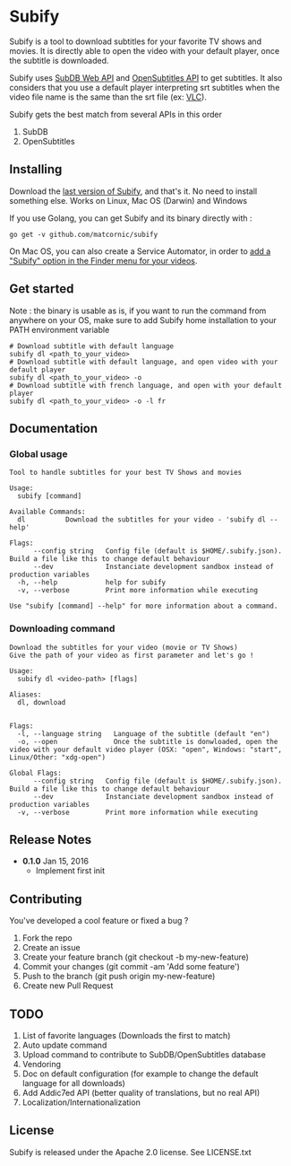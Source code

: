 # Subify
Subify is a tool to download subtitles for your favorite TV shows and movies.
It is directly able to open the video with your default player, once the subtitle is downloaded.

Subify uses [SubDB Web API](http://thesubdb.com/) and [OpenSubtitles API](http://trac.opensubtitles.org/projects/opensubtitles/wiki) to get subtitles. It also considers that you use a default player interpreting srt subtitles when the video file name is the same than the srt file (ex: [VLC](http://www.videolan.org/vlc/)).

Subify gets the best match from several APIs in this order
1. SubDB
2. OpenSubtitles

## Installing
Download the [last version of Subify](https://github.com/matcornic/subify/releases), and that's it. No need to install something else. Works on Linux, Mac OS (Darwin) and Windows

If you use Golang, you can get Subify and its binary directly with :
```shell
go get -v github.com/matcornic/subify
```

On Mac OS, you can also create a Service Automator, in order to [add a "Subify" option in the Finder menu for your videos](https://github.com/matcornic/subify/wiki/Adding-a-Subify-option-in-the-Finder-menu-for-your-videos).

## Get started
Note : the binary is usable as is, if you want to run the command from anywhere on your OS, make sure to add Subify home installation to your PATH environment variable

```shell
# Download subtitle with default language
subify dl <path_to_your_video>
# Download subtitle with default language, and open video with your default player
subify dl <path_to_your_video> -o
# Download subtitle with french language, and open with your default player
subify dl <path_to_your_video> -o -l fr
```

## Documentation
### Global usage
```
Tool to handle subtitles for your best TV Shows and movies

Usage:
  subify [command]

Available Commands:
  dl          Download the subtitles for your video - 'subify dl --help'

Flags:
      --config string   Config file (default is $HOME/.subify.json). Build a file like this to change default behaviour
      --dev             Instanciate development sandbox instead of production variables
  -h, --help            help for subify
  -v, --verbose         Print more information while executing

Use "subify [command] --help" for more information about a command.
```

### Downloading command
```
Download the subtitles for your video (movie or TV Shows)
Give the path of your video as first parameter and let's go !

Usage:
  subify dl <video-path> [flags]

Aliases:
  dl, download


Flags:
  -l, --language string   Language of the subtitle (default "en")
  -o, --open              Once the subtitle is donwloaded, open the video with your default video player (OSX: "open", Windows: "start", Linux/Other: "xdg-open")

Global Flags:
      --config string   Config file (default is $HOME/.subify.json). Build a file like this to change default behaviour
      --dev             Instanciate development sandbox instead of production variables
  -v, --verbose         Print more information while executing
```

## Release Notes
* **0.1.0** Jan 15, 2016
  * Implement first init

## Contributing

You've developed a cool feature or fixed a bug ?

1. Fork the repo
2. Create an issue  
3. Create your feature branch (git checkout -b my-new-feature)
4. Commit your changes (git commit -am 'Add some feature')
5. Push to the branch (git push origin my-new-feature)
6. Create new Pull Request

## TODO
1. List of favorite languages (Downloads the first to match)
2. Auto update command
3. Upload command to contribute to SubDB/OpenSubtitles database
4. Vendoring
5. Doc on default configuration (for example to change the default language for all downloads)
6. Add Addic7ed API (better quality of translations, but no real API)
7. Localization/Internationalization

## License
Subify is released under the Apache 2.0 license. See LICENSE.txt
